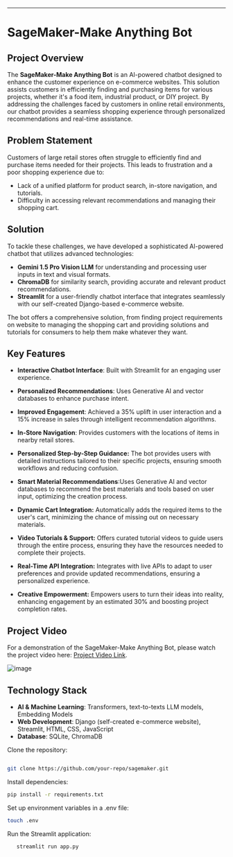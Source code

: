 ---

# SageMaker-Make Anything Bot

## Project Overview

The **SageMaker-Make Anything Bot** is an AI-powered chatbot designed to enhance the customer experience on e-commerce websites. This solution assists customers in efficiently finding and purchasing items for various projects, whether it's a food item, industrial product, or DIY project. By addressing the challenges faced by customers in online retail environments, our chatbot provides a seamless shopping experience through personalized recommendations and real-time assistance.

## Problem Statement

Customers of large retail stores often struggle to efficiently find and purchase items needed for their projects. This leads to frustration and a poor shopping experience due to:
- Lack of a unified platform for product search, in-store navigation, and tutorials.
- Difficulty in accessing relevant recommendations and managing their shopping cart.

## Solution

To tackle these challenges, we have developed a sophisticated AI-powered chatbot that utilizes advanced technologies:
- **Gemini 1.5 Pro Vision LLM** for understanding and processing user inputs in text and visual formats.
- **ChromaDB** for similarity search, providing accurate and relevant product recommendations.
- **Streamlit** for a user-friendly chatbot interface that integrates seamlessly with our self-created Django-based e-commerce website.

The bot offers a comprehensive solution, from finding project requirements on website to managing the shopping cart and providing solutions and tutorials for consumers to help them make whatever they want.

## Key Features

- **Interactive Chatbot Interface**: Built with Streamlit for an engaging user experience.
- **Personalized Recommendations**: Uses Generative AI and vector databases to enhance purchase intent.
- **Improved Engagement**: Achieved a 35% uplift in user interaction and a 15% increase in sales through intelligent recommendation algorithms.
- **In-Store Navigation**: Provides customers with the locations of items in nearby retail stores.
- **Personalized Step-by-Step Guidance:** The bot provides users with detailed instructions tailored to their specific projects, ensuring smooth workflows and reducing confusion.

- **Smart Material Recommendations**:Uses Generative AI and vector databases to recommend the best materials and tools based on user input, optimizing the creation process.

- **Dynamic Cart Integration:** Automatically adds the required items to the user's cart, minimizing the chance of missing out on necessary materials.

- **Video Tutorials & Support:** Offers curated tutorial videos to guide users through the entire process, ensuring they have the resources needed to complete their projects.

- **Real-Time API Integration:** Integrates with live APIs to adapt to user preferences and provide updated recommendations, ensuring a personalized experience.

- **Creative Empowerment:** Empowers users to turn their ideas into reality, enhancing engagement by an estimated 30% and boosting project completion rates.
  
## Project Video

For a demonstration of the SageMaker-Make Anything Bot, please watch the project video here: [Project Video Link](<https://youtu.be/Vm9a1Mh63VU>).

  ![image](https://github.com/user-attachments/assets/016c267f-4f3d-452a-8b61-4a4adafe25fc)


## Technology Stack

- **AI & Machine Learning**: Transformers, text-to-texts LLM models, Embedding Models
- **Web Development**: Django (self-created e-commerce website), Streamlit, HTML, CSS, JavaScript
- **Database**: SQLite, ChromaDB

Clone the repository:
```bash

git clone https://github.com/your-repo/sagemaker.git
  ```
Install dependencies:
```bash
pip install -r requirements.txt
  ```
Set up environment variables in a .env file:
``` bash
touch .env
  ```
Run the Streamlit application:
 ```bash
    streamlit run app.py
   ```







